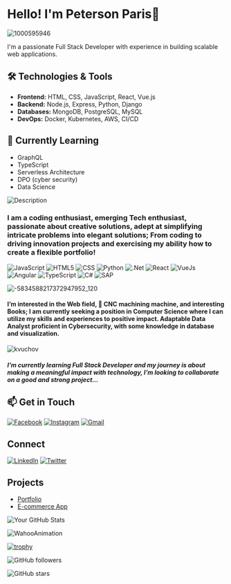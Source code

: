 # Hello! I'm Peterson Paris👋


![1000595946](https://github.com/user-attachments/assets/47fea4dd-752f-46f8-b3c9-98a6c5e52fb6)

I'm a passionate Full Stack Developer with experience in building scalable web applications.


## 🛠️ Technologies & Tools
- **Frontend:** HTML, CSS, JavaScript, React, Vue.js
- **Backend:** Node.js, Express, Python, Django
- **Databases:** MongoDB, PostgreSQL, MySQL
- **DevOps:** Docker, Kubernetes, AWS, CI/CD

## 🌱 Currently Learning
- GraphQL
- TypeScript
- Serverless Architecture
- DPO (cyber security)
- Data Science

![Description](https://mir-s3-cdn-cf.behance.net/project_modules/hd/5eeea355389655.59822ff824b72.gif)


### I am a coding enthusiast, emerging Tech enthusiast, passionate about creative solutions, adept at simplifying intricate problems into elegant solutions; From coding to driving innovation projects and exercising my ability how to create a flexible portfolio!

![JavaScript](https://img.shields.io/badge/JavaScript-F7DF1E?style=for-the-badge&logo=javascript&logoColor=black)
![HTML5](https://img.shields.io/badge/HTML5-E34F26?style=for-the-badge&logo=html5&logoColor=white)
![CSS](https://img.shields.io/badge/CSS3-1572B6?style=for-the-badge&logo=css3&logoColor=white)
![Python](https://img.shields.io/badge/Python-14354C?style=for-the-badge&logo=python&logoColor=white)
![.Net](https://img.shields.io/badge/.NET-5C2D91?style=for-the-badge&logo=.net&logoColor=white)
![React](https://img.shields.io/badge/React-20232A?style=for-the-badge&logo=react&logoColor=61DAFB)
![VueJs](https://img.shields.io/badge/Vue.js-35495E?style=for-the-badge&logo=vue.js&logoColor=4FC08D)
 ![Angular](https://img.shields.io/badge/Angular-DD0031?style=for-the-badge&logo=angular&logoColor=white)
 ![TypeScript](https://img.shields.io/badge/TypeScript-007ACC?style=for-the-badge&logo=typescript&logoColor=white)
 ![C#](https://img.shields.io/badge/C%23-239120?style=for-the-badge&logo=c-sharp&logoColor=white)
 ![SAP](https://img.shields.io/badge/SAP-0FAAFF?style=for-the-badge&logo=sap&logoColor=white)
 
![-5834588217372947952_120](https://github.com/user-attachments/assets/c5acca02-f8da-4335-b2cd-aae4ab4a4116)

#### I’m interested in the Web field, 🛞 CNC machining machine, and interesting Books; I am currently seeking a position in Computer Science where I can utilize my skills and experiences to positive impact. Adaptable Data Analyst  proficient in Cybersecurity, with some knowledge in database and visualization.

![kvuchov](https://github.com/user-attachments/assets/2a88b41b-761c-4721-ba95-5e6e885e969d)

##### I’m currently learning Full Stack Developer and my journey is about making a meaningful impact with technology, I’m looking to collaborate on a good and strong project...

## 📫 Get in Touch
[![Facebook](https://img.shields.io/badge/Facebook-1877F2?style=for-the-badge&logo=facebook&logoColor=white)](https://www.facebook.com/petersonbigniew.paris?mibextid=ZbWKwL)
[![Instagram](https://img.shields.io/badge/Instagram-E4405F?style=for-the-badge&logo=instagram&logoColor=white)](https://www.instagram.com/parispeterson89?igsh=azhxYmJudG02M2o2)
[![Gmail](https://img.shields.io/badge/Gmail-D14836?style=for-the-badge&logo=gmail&logoColor=white)](parispeterson89@gmail.com)

## Connect
[![LinkedIn](https://img.shields.io/badge/LinkedIn-0077B5?style=for-the-badge&logo=linkedin&logoColor=white)](https://www.linkedin.com/in/peterson-paris-750ba493?utm_source=share&utm_campaign=share_via&utm_content=profile&utm_medium=android_app)
[![Twitter](https://img.shields.io/badge/Twitter-1DA1F2?style=for-the-badge&logo=twitter&logoColor=white)](https://x.com/ParisPeterson89?t=WrHU5Era4BY3VaLwoEu66w&s=03)


## Projects
- [Portfolio](link)
- [E-commerce App](link)


![Your GitHub Stats](https://github-readme-stats.vercel.app/api?username=parispeterson89-ops&show_icons=true)



![WahooAnimation](https://media.tenor.com/images/5b5e0d4d4bff104bf70e9d9b000f8cf2/giphy.gif)




[![trophy](https://github-profile-trophy.vercel.app/?username=parispeterson89-ops)](https://github.com/ryo-ma/github-profile-trophy)


![GitHub followers](https://img.shields.io/github/followers/parispeterson89-ops?style=social)


![GitHub stars](https://img.shields.io/github/stars/parispeterson89-ops?style=social)
